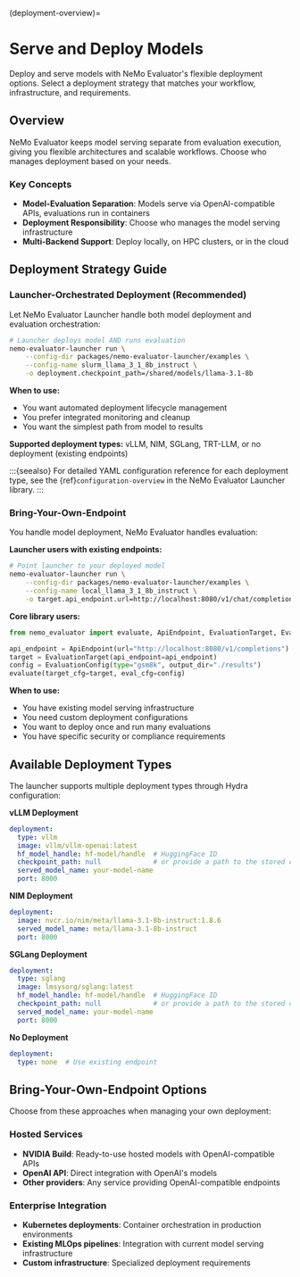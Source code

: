 (deployment-overview)=

# Serve and Deploy Models

Deploy and serve models with NeMo Evaluator's flexible deployment options. Select a deployment strategy that matches your workflow, infrastructure, and requirements.

## Overview

NeMo Evaluator keeps model serving separate from evaluation execution, giving you flexible architectures and scalable workflows. Choose who manages deployment based on your needs.

### Key Concepts

- **Model-Evaluation Separation**: Models serve via OpenAI-compatible APIs, evaluations run in containers
- **Deployment Responsibility**: Choose who manages the model serving infrastructure
- **Multi-Backend Support**: Deploy locally, on HPC clusters, or in the cloud  

## Deployment Strategy Guide

### **Launcher-Orchestrated Deployment** (Recommended)
Let NeMo Evaluator Launcher handle both model deployment and evaluation orchestration:

```bash
# Launcher deploys model AND runs evaluation
nemo-evaluator-launcher run \
    --config-dir packages/nemo-evaluator-launcher/examples \
    --config-name slurm_llama_3_1_8b_instruct \
    -o deployment.checkpoint_path=/shared/models/llama-3.1-8b
```

**When to use:**

- You want automated deployment lifecycle management
- You prefer integrated monitoring and cleanup
- You want the simplest path from model to results

**Supported deployment types:** vLLM, NIM, SGLang, TRT-LLM, or no deployment (existing endpoints)

:::{seealso}
For detailed YAML configuration reference for each deployment type, see the {ref}`configuration-overview` in the NeMo Evaluator Launcher library.
:::

### **Bring-Your-Own-Endpoint**
You handle model deployment, NeMo Evaluator handles evaluation:

**Launcher users with existing endpoints:**
```bash
# Point launcher to your deployed model
nemo-evaluator-launcher run \
    --config-dir packages/nemo-evaluator-launcher/examples \
    --config-name local_llama_3_1_8b_instruct \
    -o target.api_endpoint.url=http://localhost:8080/v1/chat/completions
```

**Core library users:**
```python
from nemo_evaluator import evaluate, ApiEndpoint, EvaluationTarget, EvaluationConfig

api_endpoint = ApiEndpoint(url="http://localhost:8080/v1/completions")
target = EvaluationTarget(api_endpoint=api_endpoint)
config = EvaluationConfig(type="gsm8k", output_dir="./results")
evaluate(target_cfg=target, eval_cfg=config)
```

**When to use:**

- You have existing model serving infrastructure
- You need custom deployment configurations
- You want to deploy once and run many evaluations
- You have specific security or compliance requirements

<!-- ::::{grid} 1 2 2 2
:gutter: 1 1 1 2

:::{grid-item-card} {octicon}`server;1.5em;sd-mr-1` Manual Deployment
:link: bring-your-own-endpoint/manual-deployment
:link-type: doc
Deploy using vLLM, Ray Serve, or other serving frameworks.
:::

:::{grid-item-card} {octicon}`globe;1.5em;sd-mr-1` Hosted Services
:link: bring-your-own-endpoint/hosted-services
:link-type: doc
Use NVIDIA Build, OpenAI, or other hosted model APIs.
:::

:::: -->

## Available Deployment Types

The launcher supports multiple deployment types through Hydra configuration:

**vLLM Deployment**
```yaml
deployment:
  type: vllm
  image: vllm/vllm-openai:latest
  hf_model_handle: hf-model/handle  # HuggingFace ID
  checkpoint_path: null             # or provide a path to the stored checkpoint
  served_model_name: your-model-name
  port: 8000
```

**NIM Deployment**  
```yaml
deployment:
  image: nvcr.io/nim/meta/llama-3.1-8b-instruct:1.8.6
  served_model_name: meta/llama-3.1-8b-instruct
  port: 8000
```

**SGLang Deployment**
```yaml
deployment:
  type: sglang
  image: lmsysorg/sglang:latest
  hf_model_handle: hf-model/handle  # HuggingFace ID
  checkpoint_path: null             # or provide a path to the stored checkpoint
  served_model_name: your-model-name
  port: 8000
```

**No Deployment**
```yaml
deployment:
  type: none  # Use existing endpoint
```

## Bring-Your-Own-Endpoint Options

Choose from these approaches when managing your own deployment:

<!-- TODO: uncomment once manual deployment guide is ready -->
<!-- 
### Manual Deployment
- **vLLM**: High-performance serving with PagedAttention optimization
- **Custom serving**: Any OpenAI-compatible endpoint (verify compatibility with our [Testing Endpoint Compatibility](bring-your-own-endpoint/testing-endpoint-oai-compatibility.md) guide) -->

### Hosted Services  
- **NVIDIA Build**: Ready-to-use hosted models with OpenAI-compatible APIs
- **OpenAI API**: Direct integration with OpenAI's models
- **Other providers**: Any service providing OpenAI-compatible endpoints

### Enterprise Integration
- **Kubernetes deployments**: Container orchestration in production environments
- **Existing MLOps pipelines**: Integration with current model serving infrastructure
- **Custom infrastructure**: Specialized deployment requirements
